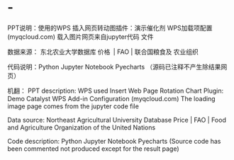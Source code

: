 # -
PPT说明：使用的WPS
插入网页转动图插件：演示催化剂
WPS加载项配置 (myqcloud.com)
载入图片网页来自jupyter代码 文件

数据来源：
东北农业大学数据库
价格 | FAO | 联合国粮食及 农业组织

代码说明：Python
   Jupyter Notebook
   Pyecharts
（源码已注释不产生除结果网页）

机翻：
PPT description: WPS used
Insert Web Page Rotation Chart Plugin: Demo Catalyst
WPS Add-in Configuration (myqcloud.com)
The loading image page comes from the jupyter code file

Data source:
Northeast Agricultural University Database
Price | FAO | Food and Agriculture Organization of the United Nations

Code description: Python
   Jupyter Notebook
   Pyecharts
(Source code has been commented not produced except for the result page)
